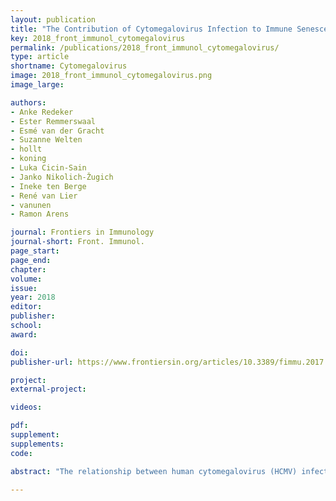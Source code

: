 ```yaml
---
layout: publication
title: "The Contribution of Cytomegalovirus Infection to Immune Senescence is set by the Infectious Dose"
key: 2018_front_immunol_cytomegalovirus
permalink: /publications/2018_front_immunol_cytomegalovirus/
type: article
shortname: Cytomegalovirus
image: 2018_front_immunol_cytomegalovirus.png
image_large:

authors:
- Anke Redeker
- Ester Remmerswaal
- Esmé van der Gracht
- Suzanne Welten
- hollt
- koning
- Luka Cicin-Sain
- Janko Nikolich-Žugich
- Ineke ten Berge
- René van Lier
- vanunen
- Ramon Arens

journal: Frontiers in Immunology
journal-short: Front. Immunol.
page_start:
page_end:
chapter:
volume:
issue:
year: 2018
editor:
publisher:
school:
award:

doi:
publisher-url: https://www.frontiersin.org/articles/10.3389/fimmu.2017.01953/full

project:
external-project:

videos:

pdf:
supplement:
supplements:
code:

abstract: "The relationship between human cytomegalovirus (HCMV) infections and accelerated immune senescence is controversial. Whereas some studies reported a CMV-associated impaired capacity to control heterologous infections at old age other studies could not confirm this. We hypothesized that these discrepancies might relate to the variability in the infectious dose of CMV occurring in real life. Here, we investigated the influence of persistent CMV infection on immune perturbations and specifically addressed the role of the infectious dose on the contribution of CMV to accelerated immune senescence. We show in experimental mouse models that the degree of mouse CMV (MCMV)-specific memory CD8+ T cell accumulation and the phenotypic T cell profile are directly influenced by the infectious dose, and data on HCMV-specific T cells indicate a similar connection. Detailed cluster analysis of the memory CD8+ T cell development showed that high dose infection causes a differentiation pathway that progresses faster throughout the life-span of the host, suggesting a virus-host balance that is influenced by aging and infectious dose. Importantly, short-term MCMV infection in adult mice is not disadvantageous for heterologous superinfection with lymphocytic choriomeningitis virus (LCMV). However, following long-term CMV infection the strength of the CD8+ T cell immunity to LCMV superinfection was affected by the initial CMV infectious dose, wherein a high infectious dose was found to be a prerequisite for impaired heterologous immunity. Altogether our results underscore the importance of stratification based on the size and differentiation of the CMV-specific memory T cell pools for the impact on immune senescence, and indicate that reduction of the latent/lytic viral load can be beneficial to diminish CMV-associated immune senescence."

---
```

